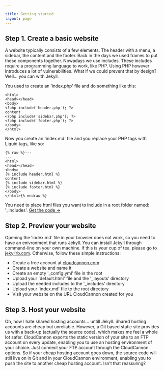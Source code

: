 ```yaml
---

title: Getting started
layout: page
---
```



## Step 1. Create a basic website

A website typically consists of a few elements. The header with a menu, a sidebar, the content and the footer. Back in the days we used frames to put these components together. Nowadays we use includes. These includes require a programming language to work, like PHP. Using PHP however introduces a lot of vulnerabilities. What if we could prevent that by design? Well... you can with Jekyll.

You used to create an 'index.php' file and do something like this:

```
<html>
<head></head>
<body>
<?php include('header.php'); ?>
content
<?php include('sidebar.php'); ?>
<?php include('footer.php'); ?>
</body>
</html>
```

Now you create an 'index.md' file and you replace your PHP tags with Liquid tags, like so:

```
{% raw %}---
---
<html>
<head></head>
<body>
{% include header.html %}
content
{% include sidebar.html %}
{% include footer.html %}
</body>
</html>{% endraw %}
```

You need to place html files you want to include in a root folder named: '_includes'. [Get the code &rarr;](https://github.com/jhvanderschee/jekyllinclude)

## Step 2. Preview your website

Opening the 'index.md' file in your browser does not work, so you need to have an enivronment that runs Jekyll. You can install Jekyll through command-line on your own machine. If this is your cup of tea, please go to [jekyllrb.com](http://jekyllrb.com/). Otherwise, follow these simple instructions:

* Create a free account at [cloudcannon.com](http://cloudcannon.com)
* Create a website and name it
* Create an empty '_config.yml' file in the root
* Upload your 'default.html' file and the '_layouts' directory
* Upload the needed includes to the '_includes' directory
* Upload your 'index.md' file to the root directory
* Visit your website on the URL CloudCannon created for you

## Step 3. Host your website

Oh, how I hate shared hosting accounts... untill Jekyll. Shared hosting accounts are cheap but unreliable. However, a Git based static site provides us with a back-up (actually the source code), which makes me feel a whole lot safer. CloudCannon exports the static version of your site to an FTP account on every update, enabling you to use an hosting environment of your choice. Just connect your FTP account through the CloudCannon options. So if your cheap hosting account goes down, the source code will still live on in Git and in your CloudCannon environment, enabling you to push the site to another cheap hosting account. Isn't that reassuring?

